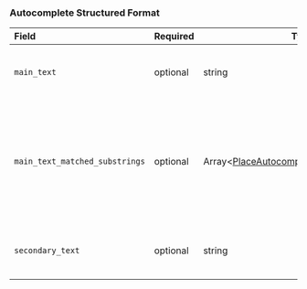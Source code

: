 <!--- This is a generated file, do not edit! -->
<!--- [START maps_http_schema_placeautocompletestructuredformat] -->
<h3 class="schema-object" id="PlaceAutocompleteStructuredFormat">Autocomplete Structured Format</h3>

| Field                          | Required | Type                                                                                                                     | Description                                                                                                                                                                                                                                                                                                                                                                |
| :----------------------------- | -------- | ------------------------------------------------------------------------------------------------------------------------ | -------------------------------------------------------------------------------------------------------------------------------------------------------------------------------------------------------------------------------------------------------------------------------------------------------------------------------------------------------------------------- |
| `main_text`                    | optional | string                                                                                                                   | <div class="nonref-property-description"><p>Contains the main text of a prediction, usually the name of the place.</p></div>                                                                                                                                                                                                                                               |
| `main_text_matched_substrings` | optional | Array&lt;[PlaceAutocompleteMatchedSubstring](#PlaceAutocompleteMatchedSubstring "PlaceAutocompleteMatchedSubstring")&gt; | <div class="ref-property-description"><p>Contains an array with <code>offset</code> value and <code>length</code>. These describe the location of the entered term in the prediction result text, so that the term can be highlighted if desired.</p><p>See <a href="#PlaceAutocompleteMatchedSubstring">PlaceAutocompleteMatchedSubstring</a> for more information.</div> |
| `secondary_text`               | optional | string                                                                                                                   | <div class="nonref-property-description"><p>Contains the secondary text of a prediction, usually the location of the place.</p></div>                                                                                                                                                                                                                                      |

<!--- [END maps_http_schema_placeautocompletestructuredformat] -->
